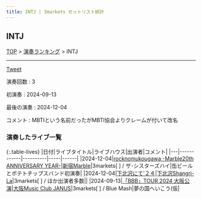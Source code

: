 ```yaml
---
title: INTJ | 3markets セットリスト統計
---
```

## INTJ


[TOP](/setlist/) > [演奏ランキング](songs.html) > INTJ

___

<a href="https://twitter.com/share?ref_src=twsrc%5Etfw" data-text="3markets[ ]セットリスト > INTJ" class="twitter-share-button" data-via="3markets" data-hashtags="3markets" data-related="3markets" data-show-count="false">Tweet</a>

演奏回数
: 3

初演奏
: 2024-09-13

最後の演奏
: 2024-12-04


コメント
: MBTIという名前だったがMBTI協会よりクレームが付いて改名








### 演奏したライブ一覧

{:.table-lives}
|日付|ライブタイトル|ライブハウス|出演者|コメント|
|---|------------|----------|-----|------|
|<span class="nowrap">2024-12-04</span>|[rocknomukougawa -Marble20th ANNIVERSARY YEAR-](live158.html)|[新宿Marble](livehouse078.html)|3markets[ ] / ザ･シスターズハイ|缶ビールとポテトチップスバンド初演奏|
|<span class="nowrap">2024-12-04</span>|[下北沢にて’２４](live159.html)|[下北沢Shangri-La](livehouse012.html)|3markets[ ] / ほか出演者多数||
|<span class="nowrap">2024-09-13</span>|[「BBB」TOUR 2024 大阪公演](live143.html)|[大阪Music Club JANUS](livehouse016.html)|3markets[ ] / Blue Mash|夢の国へいこう(仮|



<script async src="https://platform.twitter.com/widgets.js" charset="utf-8"></script>